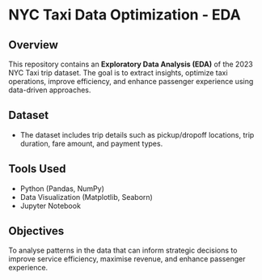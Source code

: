 # NYC Taxi Data Optimization - EDA

## Overview
This repository contains an **Exploratory Data Analysis (EDA)** of the 2023 NYC Taxi trip dataset. The goal is to extract insights, optimize taxi operations, improve efficiency, and enhance passenger experience using data-driven approaches.

## Dataset
- The dataset includes trip details such as pickup/dropoff locations, trip duration, fare amount, and payment types.

## Tools Used
- Python (Pandas, NumPy)
- Data Visualization (Matplotlib, Seaborn)
- Jupyter Notebook

## Objectives
To analyse patterns in the data that can inform strategic decisions to improve service efficiency, maximise revenue, and enhance passenger experience.
